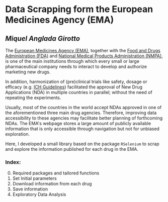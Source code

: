 # Data Scrapping form the European Medicines Agency (EMA)
## *Miquel Anglada Girotto*

The [European Medicines Agency (EMA)](https://www.ema.europa.eu/en), together with the [Food and Drugs Administration (FDA)](https://www.fda.gov/) and [National Medical Products Administration (NMPA)](http://www.nmpa.gov.cn/WS04/CL2042/), is one of the main institutions through which every small or large pharmaceutical company needs to interact to develop and authorize marketing new drugs.

In addition, harmonization of (pre)clinical trials like safety, dosage or efficacy (e.g. [ICH Guidelines](https://www.ich.org/)) facilitated the approval of New Drug Applications (NDA) in multiple countries in parallel; without the need of repeating the experiments.

Usually, most of the countries in the world accept NDAs approved in one of the aforementioned three main drug agencies.
Therefore, improving data accessibility to these agencies may facilitate better planning of forthcoming NDAs.
The EMA's webpage stores a large amount of publicly available information that is only accessible through navigation but not for unbiased exploration.

Here, I developed a small library based on the package `RSelenium` to scrap and explore the information published for each drug in the EMA.

### Index:
0. Required packages and tailored functions
1. Set Initial parameters
2. Download information from each drug
3. Save information
4. Exploratory Data Analysis
